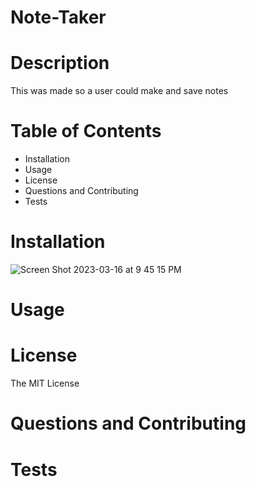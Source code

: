 # Note-Taker

# Description
This was made so a user could make and save notes

# Table of Contents
  * Installation
  * Usage
  * License
  * Questions and Contributing
  * Tests

# Installation

![Screen Shot 2023-03-16 at 9 45 15 PM](https://user-images.githubusercontent.com/112834113/225814840-2bf4fabc-7350-4fb7-b330-3bcd86db9115.png)


# Usage

# License
The MIT License

# Questions and Contributing

# Tests
